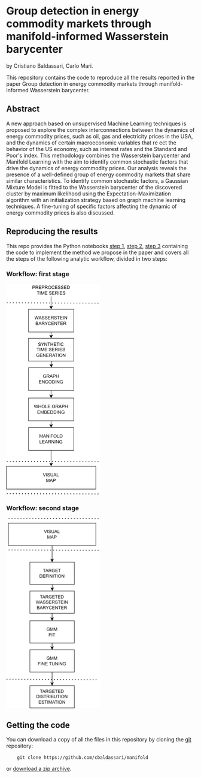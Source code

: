 # Group detection in energy commodity markets through manifold-informed Wasserstein barycenter

by
Cristiano Baldassari,
Carlo Mari.

This repository contains the code to reproduce all the results reported in the paper Group detection in energy commodity markets through manifold-informed Wasserstein barycenter.

## Abstract

A new approach based on unsupervised Machine Learning techniques is proposed
to explore the complex interconnections between the dynamics of energy commodity
prices, such as oil, gas and electricity prices in the USA, and the dynamics of certain
macroeconomic variables that re
ect the behavior of the US economy, such as interest
rates and the Standard and Poor's index. This methodology combines the Wasserstein
barycenter and Manifold Learning with the aim to identify common stochastic factors
that drive the dynamics of energy commodity prices. Our analysis reveals the presence
of a well-defined group of energy commodity markets that share similar characteristics.
To identify common stochastic factors, a Gaussian Mixture Model is fitted to the
Wasserstein barycenter of the discovered cluster by maximum likelihood using the
Expectation-Maximization algorithm with an initialization strategy based on graph
machine learning techniques. A fine-tuning of specific factors affecting the dynamic of
energy commodity prices is also discussed.

## Reproducing the results

This repo provides the Python notebooks [step 1](https://github.com/cbaldassari/manifold/blob/main/manifold-informed-wasserstein-barycenter.ipynb), [step 2](https://github.com/cbaldassari/manifold/blob/main/manifold-informed-wasserstein-barycenter-generateviz.ipynb), [step 3](https://github.com/cbaldassari/manifold/blob/main/manifold-informed-wasserstein-barycenter-wassgmmcalibration.ipynb) containing the code to implement the method we propose in the paper and covers all the steps of the following analytic workflow, divided in two steps:


### Workflow: first stage
<img src="https://github.com/cbaldassari/manifold/blob/23243b873b8515ee9f9694c39b3fc8fb43e91b10/wf1.png" width=50% height=50%>

### Workflow: second stage
<img src="https://github.com/cbaldassari/manifold/blob/23243b873b8515ee9f9694c39b3fc8fb43e91b10/wf2.png" width=50% height=50%>


## Getting the code
You can download a copy of all the files in this repository by cloning the
[git](https://github.com/cbaldassari/manifold) repository:
```
    git clone https://github.com/cbaldassari/manifold
```
or [download a zip archive](https://github.com/cbaldassari/manifold/archive/refs/heads/main.zip).

